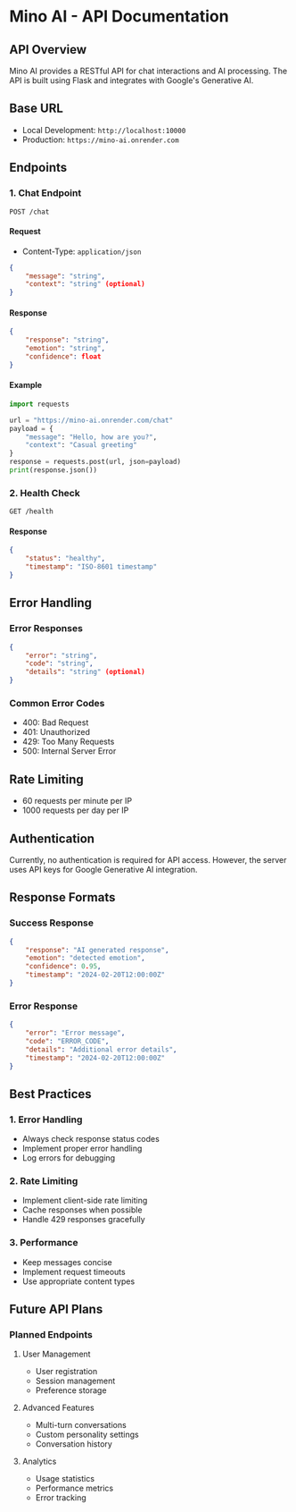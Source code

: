 # Mino AI - API Documentation

## API Overview
Mino AI provides a RESTful API for chat interactions and AI processing. The API is built using Flask and integrates with Google's Generative AI.

## Base URL
- Local Development: `http://localhost:10000`
- Production: `https://mino-ai.onrender.com`

## Endpoints

### 1. Chat Endpoint
```
POST /chat
```

#### Request
- Content-Type: `application/json`
```json
{
    "message": "string",
    "context": "string" (optional)
}
```

#### Response
```json
{
    "response": "string",
    "emotion": "string",
    "confidence": float
}
```

#### Example
```python
import requests

url = "https://mino-ai.onrender.com/chat"
payload = {
    "message": "Hello, how are you?",
    "context": "Casual greeting"
}
response = requests.post(url, json=payload)
print(response.json())
```

### 2. Health Check
```
GET /health
```

#### Response
```json
{
    "status": "healthy",
    "timestamp": "ISO-8601 timestamp"
}
```

## Error Handling

### Error Responses
```json
{
    "error": "string",
    "code": "string",
    "details": "string" (optional)
}
```

### Common Error Codes
- 400: Bad Request
- 401: Unauthorized
- 429: Too Many Requests
- 500: Internal Server Error

## Rate Limiting
- 60 requests per minute per IP
- 1000 requests per day per IP

## Authentication
Currently, no authentication is required for API access. However, the server uses API keys for Google Generative AI integration.

## Response Formats

### Success Response
```json
{
    "response": "AI generated response",
    "emotion": "detected emotion",
    "confidence": 0.95,
    "timestamp": "2024-02-20T12:00:00Z"
}
```

### Error Response
```json
{
    "error": "Error message",
    "code": "ERROR_CODE",
    "details": "Additional error details",
    "timestamp": "2024-02-20T12:00:00Z"
}
```

## Best Practices

### 1. Error Handling
- Always check response status codes
- Implement proper error handling
- Log errors for debugging

### 2. Rate Limiting
- Implement client-side rate limiting
- Cache responses when possible
- Handle 429 responses gracefully

### 3. Performance
- Keep messages concise
- Implement request timeouts
- Use appropriate content types

## Future API Plans

### Planned Endpoints
1. User Management
   - User registration
   - Session management
   - Preference storage

2. Advanced Features
   - Multi-turn conversations
   - Custom personality settings
   - Conversation history

3. Analytics
   - Usage statistics
   - Performance metrics
   - Error tracking
